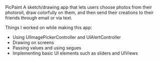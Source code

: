 PicPaint
A sketch/drawing app that lets users choose photos from their photoroll, draw colorfully on them, and then send their creations to their friends through email or via text.

Things I worked on while making this app:
- Using UIImagePickerController and UIAlertController
- Drawing on screens
- Passing values and using segues
- Implementing basic UI elements such as sliders and UIViews
